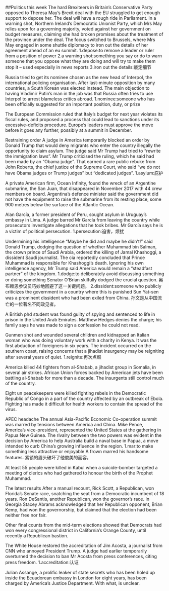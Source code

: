 ##Politics this week
The hard Brexiteers in Britain’s Conservative Party opposed to Theresa May’s Brexit deal with the EU struggled to get enough support to depose her. The deal will have a rough ride in Parliament. In a warning shot, Northern Ireland’s Democratic Unionist Party, which Mrs May relies upon for a governing majority, voted against her government on budget measures, claiming she had broken promises about the treatment of the province under the deal. The focus switched to Brussels, where Mrs May engaged in some shuttle diplomacy to iron out the details of her agreement ahead of an eu summit.
1.depose:to remove a leader or ruler from a position of power
2.a warning shot:something you say or do to warn someone that you oppose what they are doing and will try to make them stop it – used especially in news reports
3.iron out the details:敲定细节

Russia tried to get its nominee chosen as the new head of Interpol, the international policing organisation. After last-minute opposition by many countries, a South Korean was elected instead. The main objection to having Vladimir Putin’s man in the job was that Russia often tries to use Interpol to arrest blameless critics abroad.
1.nominee:someone who has been officially suggested for an important position, duty, or prize

The European Commission ruled that Italy’s budget for next year violates its fiscal rules, and proposed a process that could lead to sanctions under its excessive-deficits procedure. Europe’s leaders must approve the move before it goes any further, possibly at a summit in December.

Restraining order
A judge in America temporarily blocked an order by Donald Trump that would deny migrants who enter the country illegally the opportunity to claim asylum. The judge said Mr Trump had tried to “rewrite the immigration laws”. Mr Trump criticised the ruling, which he said had been made by an “Obama judge”. That earned a rare public rebuke from John Roberts, the chief justice of the Supreme Court, who said “we do not have Obama judges or Trump judges” but “dedicated judges”.
1.asylum:庇护

A private American firm, Ocean Infinity, found the wreck of an Argentine submarine, the San Juan, that disappeared in November 2017 with 44 crew members on board. Argentina’s defence minister said the government did not have the equipment to raise the submarine from its resting place, some 900 metres below the surface of the Atlantic Ocean.

Alan García, a former president of Peru, sought asylum in Uruguay’s embassy in Lima. A judge barred Mr García from leaving the country while prosecutors investigate allegations that he took bribes. Mr García says he is a victim of political persecution.
1.persecution:迫害，烦扰

Undermining his intelligence
“Maybe he did and maybe he didn’t!” said Donald Trump, dodging the question of whether Muhammad bin Salman, the crown prince of Saudi Arabia, ordered the killing of Jamal Khashoggi, a dissident Saudi journalist. The cia reportedly concluded that Prince Muhammad is responsible for Khashoggi’s death. Ignoring his own intelligence agency, Mr Trump said America would remain a “steadfast partner” of the kingdom.
1.dodge:to deliberately avoid discussing something or doing something
Senator O’Brian skilfully dodged the crucial question. 
奥布赖恩参议员巧妙地回避了这一关键问题。
2.dissident:someone who publicly criticizes the government in a country where this is punished
Sun Yat-sen was a prominent dissident who had been exiled from China.
孙文是从中国流亡的一位著名不同政见者。

A British phd student was found guilty of spying and sentenced to life in prison in the United Arab Emirates. Matthew Hedges denies the charge; his family says he was made to sign a confession he could not read. 

Gunmen shot and wounded several children and kidnapped an Italian woman who was doing voluntary work with a charity in Kenya. It was the first abduction of foreigners in six years. The incident occurred on the southern coast, raising concerns that a jihadist insurgency may be reigniting after several years of quiet.
1.reignite:再次点燃

America killed 44 fighters from al-Shabab, a jihadist group in Somalia, in several air strikes. African Union forces backed by American jets have been battling al-Shabab for more than a decade. The insurgents still control much of the country.

Eight un peacekeepers were killed fighting rebels in the Democratic Republic of Congo in a part of the country affected by an outbreak of Ebola. Fighting has made it difficult for health workers to contain the spread of the virus.

APEC headache
The annual Asia-Pacific Economic Co-operation summit was marred by tensions between America and China. Mike Pence, America’s vice-president, represented the United States at the gathering in Papua New Guinea. The rivalry between the two powers was evident in the decision by America to help Australia build a naval base in Papua, a move intended to curb China’s growing influence in the region.
1.mar:to make something less attractive or enjoyable
A frown marred his handsome features. 
紧锁的眉头破坏了他俊美的面容。

At least 55 people were killed in Kabul when a suicide-bomber targeted a meeting of clerics who had gathered to honour the birth of the Prophet Muhammad.

The latest results
After a manual recount, Rick Scott, a Republican, won Florida’s Senate race, snatching the seat from a Democratic incumbent of 18 years. Ron DeSantis, another Republican, won the governor’s race. In Georgia Stacey Abrams acknowledged that her Republican opponent, Brian Kemp, had won the governorship, but claimed that the election had been neither free nor fair.

Other final counts from the mid-term elections showed that Democrats had won every congressional district in California’s Orange County, until recently a Republican bastion.

The White House restored the accreditation of Jim Acosta, a journalist from CNN who annoyed President Trump. A judge had earlier temporarily overturned the decision to ban Mr Acosta from press conferences, citing press freedom.
1.accreditation:认证

Julian Assange, a prolific leaker of state secrets who has been holed up inside the Ecuadorean embassy in London for eight years, has been charged by America’s Justice Department. With what, is unclear.
